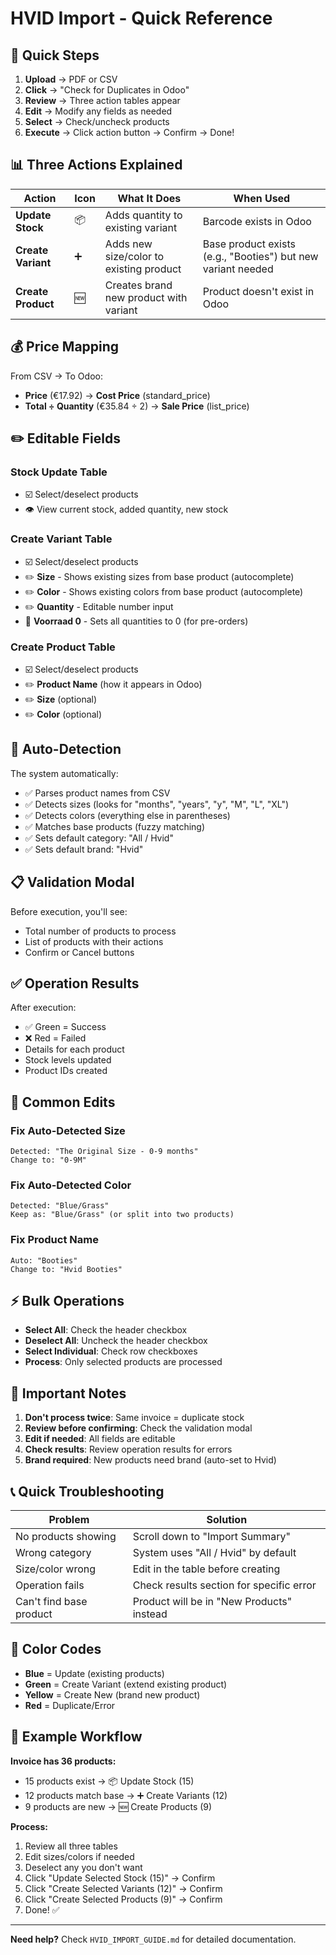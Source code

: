 # HVID Import - Quick Reference

## 🚀 Quick Steps

1. **Upload** → PDF or CSV
2. **Click** → "Check for Duplicates in Odoo"
3. **Review** → Three action tables appear
4. **Edit** → Modify any fields as needed
5. **Select** → Check/uncheck products
6. **Execute** → Click action button → Confirm → Done!

## 📊 Three Actions Explained

| Action | Icon | What It Does | When Used |
|--------|------|--------------|-----------|
| **Update Stock** | 📦 | Adds quantity to existing variant | Barcode exists in Odoo |
| **Create Variant** | ➕ | Adds new size/color to existing product | Base product exists (e.g., "Booties") but new variant needed |
| **Create Product** | 🆕 | Creates brand new product with variant | Product doesn't exist in Odoo |

## 💰 Price Mapping

From CSV → To Odoo:
- **Price** (€17.92) → **Cost Price** (standard_price)
- **Total ÷ Quantity** (€35.84 ÷ 2) → **Sale Price** (list_price)

## ✏️ Editable Fields

### Stock Update Table
- ☑️ Select/deselect products
- 👁️ View current stock, added quantity, new stock

### Create Variant Table
- ☑️ Select/deselect products
- ✏️ **Size** - Shows existing sizes from base product (autocomplete)
- ✏️ **Color** - Shows existing colors from base product (autocomplete)
- ✏️ **Quantity** - Editable number input
- 🔘 **Voorraad 0** - Sets all quantities to 0 (for pre-orders)

### Create Product Table
- ☑️ Select/deselect products
- ✏️ **Product Name** (how it appears in Odoo)
- ✏️ **Size** (optional)
- ✏️ **Color** (optional)

## 🎯 Auto-Detection

The system automatically:
- ✅ Parses product names from CSV
- ✅ Detects sizes (looks for "months", "years", "y", "M", "L", "XL")
- ✅ Detects colors (everything else in parentheses)
- ✅ Matches base products (fuzzy matching)
- ✅ Sets default category: "All / Hvid"
- ✅ Sets default brand: "Hvid"

## 📋 Validation Modal

Before execution, you'll see:
- Total number of products to process
- List of products with their actions
- Confirm or Cancel buttons

## ✅ Operation Results

After execution:
- ✅ Green = Success
- ❌ Red = Failed
- Details for each product
- Stock levels updated
- Product IDs created

## 🔧 Common Edits

### Fix Auto-Detected Size
```
Detected: "The Original Size - 0-9 months"
Change to: "0-9M"
```

### Fix Auto-Detected Color
```
Detected: "Blue/Grass"
Keep as: "Blue/Grass" (or split into two products)
```

### Fix Product Name
```
Auto: "Booties"
Change to: "Hvid Booties"
```

## ⚡ Bulk Operations

- **Select All**: Check the header checkbox
- **Deselect All**: Uncheck the header checkbox
- **Select Individual**: Check row checkboxes
- **Process**: Only selected products are processed

## 🚨 Important Notes

1. **Don't process twice**: Same invoice = duplicate stock
2. **Review before confirming**: Check the validation modal
3. **Edit if needed**: All fields are editable
4. **Check results**: Review operation results for errors
5. **Brand required**: New products need brand (auto-set to Hvid)

## 📞 Quick Troubleshooting

| Problem | Solution |
|---------|----------|
| No products showing | Scroll down to "Import Summary" |
| Wrong category | System uses "All / Hvid" by default |
| Size/color wrong | Edit in the table before creating |
| Operation fails | Check results section for specific error |
| Can't find base product | Product will be in "New Products" instead |

## 🎨 Color Codes

- **Blue** = Update (existing products)
- **Green** = Create Variant (extend existing product)
- **Yellow** = Create New (brand new product)
- **Red** = Duplicate/Error

## 📝 Example Workflow

**Invoice has 36 products:**
- 15 products exist → 📦 Update Stock (15)
- 12 products match base → ➕ Create Variants (12)
- 9 products are new → 🆕 Create Products (9)

**Process:**
1. Review all three tables
2. Edit sizes/colors if needed
3. Deselect any you don't want
4. Click "Update Selected Stock (15)" → Confirm
5. Click "Create Selected Variants (12)" → Confirm
6. Click "Create Selected Products (9)" → Confirm
7. Done! ✅

---

**Need help?** Check `HVID_IMPORT_GUIDE.md` for detailed documentation.

